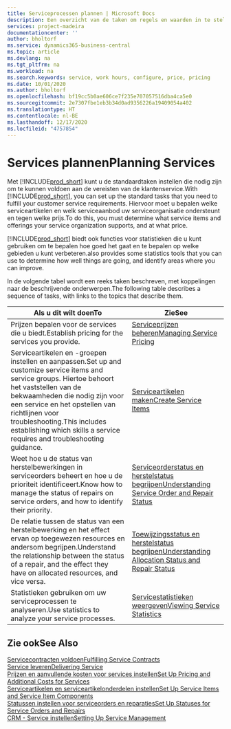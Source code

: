 ```yaml
---
title: Serviceprocessen plannen | Microsoft Docs
description: Een overzicht van de taken om regels en waarden in te stellen om uw servicebeleid en -processen te definiëren.
services: project-madeira
documentationcenter: ''
author: bholtorf
ms.service: dynamics365-business-central
ms.topic: article
ms.devlang: na
ms.tgt_pltfrm: na
ms.workload: na
ms.search.keywords: service, work hours, configure, price, pricing
ms.date: 10/01/2020
ms.author: bholtorf
ms.openlocfilehash: bf19cc5b0ae606ce7f235e707057516dba4ca5e0
ms.sourcegitcommit: 2e7307fbe1eb3b34d0ad9356226a19409054a402
ms.translationtype: HT
ms.contentlocale: nl-BE
ms.lasthandoff: 12/17/2020
ms.locfileid: "4757854"
---
```

# <a name="planning-services"></a><span data-ttu-id="80400-103">Services plannen</span><span class="sxs-lookup"><span data-stu-id="80400-103">Planning Services</span></span>
<span data-ttu-id="80400-104">Met [!INCLUDE[prod_short](includes/prod_short.md)] kunt u de standaardtaken instellen die nodig zijn om te kunnen voldoen aan de vereisten van de klantenservice.</span><span class="sxs-lookup"><span data-stu-id="80400-104">With [!INCLUDE[prod_short](includes/prod_short.md)], you can set up the standard tasks that you need to fulfill your customer service requirements.</span></span> <span data-ttu-id="80400-105">Hiervoor moet u bepalen welke serviceartikelen en welk serviceaanbod uw serviceorganisatie ondersteunt en tegen welke prijs.</span><span class="sxs-lookup"><span data-stu-id="80400-105">To do this, you must determine what service items and offerings your service organization supports, and at what price.</span></span>   

[!INCLUDE[prod_short](includes/prod_short.md)] <span data-ttu-id="80400-106">biedt ook functies voor statistieken die u kunt gebruiken om te bepalen hoe goed het gaat en te bepalen op welke gebieden u kunt verbeteren.</span><span class="sxs-lookup"><span data-stu-id="80400-106">also provides some statistics tools that you can use to determine how well things are going, and identify areas where you can improve.</span></span>
  
<span data-ttu-id="80400-107">In de volgende tabel wordt een reeks taken beschreven, met koppelingen naar de beschrijvende onderwerpen.</span><span class="sxs-lookup"><span data-stu-id="80400-107">The following table describes a sequence of tasks, with links to the topics that describe them.</span></span>   
  
|<span data-ttu-id="80400-108">**Als u dit wilt doen**</span><span class="sxs-lookup"><span data-stu-id="80400-108">**To**</span></span>|<span data-ttu-id="80400-109">**Zie**</span><span class="sxs-lookup"><span data-stu-id="80400-109">**See**</span></span>|  
|------------|-------------|  
|<span data-ttu-id="80400-110">Prijzen bepalen voor de services die u biedt.</span><span class="sxs-lookup"><span data-stu-id="80400-110">Establish pricing for the services you provide.</span></span>|[<span data-ttu-id="80400-111">Serviceprijzen beheren</span><span class="sxs-lookup"><span data-stu-id="80400-111">Managing Service Pricing</span></span>](service-service-price-management.md)|
|<span data-ttu-id="80400-112">Serviceartikelen en -groepen instellen en aanpassen.</span><span class="sxs-lookup"><span data-stu-id="80400-112">Set up and customize service items and service groups.</span></span> <span data-ttu-id="80400-113">Hiertoe behoort het vaststellen van de bekwaamheden die nodig zijn voor een service en het opstellen van richtlijnen voor troubleshooting.</span><span class="sxs-lookup"><span data-stu-id="80400-113">This includes establishing which skills a service requires and troubleshooting guidance.</span></span>| [<span data-ttu-id="80400-114">Serviceartikelen maken</span><span class="sxs-lookup"><span data-stu-id="80400-114">Create Service Items</span></span>](service-how-to-create-service-items.md)|  
|<span data-ttu-id="80400-115">Weet hoe u de status van herstelbewerkingen in serviceorders beheert en hoe u de prioriteit identificeert.</span><span class="sxs-lookup"><span data-stu-id="80400-115">Know how to manage the status of repairs on service orders, and how to identify their priority.</span></span>|[<span data-ttu-id="80400-116">Serviceorderstatus en herstelstatus begrijpen</span><span class="sxs-lookup"><span data-stu-id="80400-116">Understanding Service Order and Repair Status</span></span>](service-service-order-status-and-repair-status.md)|  
|<span data-ttu-id="80400-117">De relatie tussen de status van een herstelbewerking en het effect ervan op toegewezen resources en andersom begrijpen.</span><span class="sxs-lookup"><span data-stu-id="80400-117">Understand the relationship between the status of a repair, and the effect they have on allocated resources, and vice versa.</span></span>|[<span data-ttu-id="80400-118">Toewijzingsstatus en herstelstatus begrijpen</span><span class="sxs-lookup"><span data-stu-id="80400-118">Understanding Allocation Status and Repair Status</span></span>](service-allocation-status-and-repair-status.md)|  
|<span data-ttu-id="80400-119">Statistieken gebruiken om uw serviceprocessen te analyseren.</span><span class="sxs-lookup"><span data-stu-id="80400-119">Use statistics to analyze your service processes.</span></span> | [<span data-ttu-id="80400-120">Servicestatistieken weergeven</span><span class="sxs-lookup"><span data-stu-id="80400-120">Viewing Service Statistics</span></span>](service-service-statistics.md) |

## <a name="see-also"></a><span data-ttu-id="80400-121">Zie ook</span><span class="sxs-lookup"><span data-stu-id="80400-121">See Also</span></span>
[<span data-ttu-id="80400-122">Servicecontracten voldoen</span><span class="sxs-lookup"><span data-stu-id="80400-122">Fulfilling Service Contracts</span></span>](service-fulfill-service-contracts.md)  
[<span data-ttu-id="80400-123">Service leveren</span><span class="sxs-lookup"><span data-stu-id="80400-123">Delivering Service</span></span>](service-deliver-service.md)  
[<span data-ttu-id="80400-124">Prijzen en aanvullende kosten voor services instellen</span><span class="sxs-lookup"><span data-stu-id="80400-124">Set Up Pricing and Additional Costs for Services</span></span>](service-how-setup-service-costs-pricing.md)  
[<span data-ttu-id="80400-125">Serviceartikelen en serviceartikelonderdelen instellen</span><span class="sxs-lookup"><span data-stu-id="80400-125">Set Up Service Items and Service Item Components</span></span>](service-how-setup-service-items.md)  
[<span data-ttu-id="80400-126">Statussen instellen voor serviceorders en reparaties</span><span class="sxs-lookup"><span data-stu-id="80400-126">Set Up Statuses for Service Orders and Repairs</span></span>](service-order-repair-status.md)  
[<span data-ttu-id="80400-127">CRM - Service instellen</span><span class="sxs-lookup"><span data-stu-id="80400-127">Setting Up Service Management</span></span>](service-setup-service.md)  
